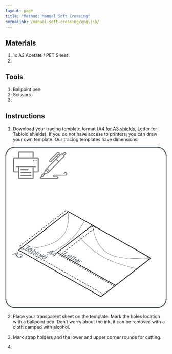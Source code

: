 ```yaml
---
layout: page
title: "Method: Manual Soft Creasing"
permalink: /manual-soft-creasing/english/
---
```


## Materials

1. 1x A3 Acetate / PET Sheet
2. 

## Tools 

1. Ballpoint pen
2. Scissors 
3. 

## Instructions

1. Download your tracing template format ([A4 for A3 shields](https://github.com/smileyFaceShield/smileyfaceshield/raw/master/TemplatesAndCNCFilesForScoringFoldingCutting/ShieldScoringFoldingCutting/DIYFromHome/SmileyFaceShieldCuttingTemplate_A4.pdf), Letter for Tabloid shields). If you do not have access to printers, you can draw your own template. Our tracing templates have dimensions!

![Instructions Image Test](../assets/images/instructionsTestImage1.jpg)

2. Place your transparent sheet on the template. Mark the holes location with a ballpoint pen. Don’t worry about the ink, it can be removed with a cloth damped with alcohol.  



3. Mark strap holders and the lower and upper corner rounds for cutting. 

4. 